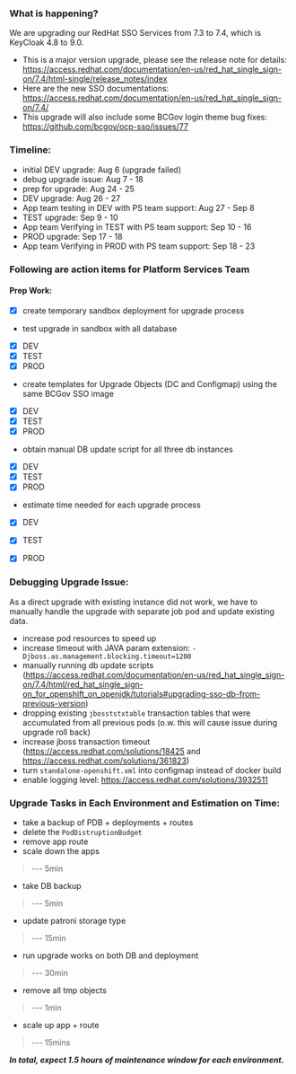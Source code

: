 
### What is happening?

We are upgrading our RedHat SSO Services from 7.3 to 7.4, which is KeyCloak 4.8 to 9.0.
- This is a major version upgrade, please see the release note for details: https://access.redhat.com/documentation/en-us/red_hat_single_sign-on/7.4/html-single/release_notes/index
- Here are the new SSO documentations: https://access.redhat.com/documentation/en-us/red_hat_single_sign-on/7.4/
- This upgrade will also include some BCGov login theme bug fixes: https://github.com/bcgov/ocp-sso/issues/77

### Timeline:
- initial DEV upgrade: Aug 6 (upgrade failed)
- debug upgrade issue: Aug 7 - 18
- prep for upgrade: Aug 24 - 25
- DEV upgrade: Aug 26 - 27
- App team testing in DEV with PS team support: Aug 27 - Sep 8
- TEST upgrade: Sep 9 - 10
- App team Verifying in TEST with PS team support: Sep 10 - 16
- PROD upgrade: Sep 17 - 18
- App team Verifying in PROD with PS team support: Sep 18 - 23

### Following are action items for Platform Services Team

#### Prep Work:
- [x] create temporary sandbox deployment for upgrade process
- test upgrade in sandbox with all database
- [x] DEV
- [x] TEST
- [x] PROD
- create templates for Upgrade Objects (DC and Configmap) using the same BCGov SSO image
- [x] DEV
- [x] TEST
- [x] PROD
- obtain manual DB update script for all three db instances
- [x] DEV
- [x] TEST
- [x] PROD
- estimate time needed for each upgrade process
- [x] DEV
- [x] TEST
- [x] PROD


### Debugging Upgrade Issue:
As a direct upgrade with existing instance did not work, we have to manually handle the upgrade with separate job pod and update existing data.
- increase pod resources to speed up
- increase timeout with JAVA param extension: `-Djboss.as.management.blocking.timeout=1200`
- manually running db update scripts (https://access.redhat.com/documentation/en-us/red_hat_single_sign-on/7.4/html/red_hat_single_sign-on_for_openshift_on_openjdk/tutorials#upgrading-sso-db-from-previous-version)
- dropping existing `jbosststxtable` transaction tables that were accumulated from all previous pods (o.w. this will cause issue during upgrade roll back)
- increase jboss transaction timeout (https://access.redhat.com/solutions/18425 and https://access.redhat.com/solutions/361823)
- turn `standalone-openshift.xml` into configmap instead of docker build
- enable logging level: https://access.redhat.com/solutions/3932511


### Upgrade Tasks in Each Environment and Estimation on Time:
- take a backup of PDB + deployments + routes
- delete the `PodDistruptionBudget`
- remove app route
- scale down the apps
> --- 5min
- take DB backup
> --- 5min
- update patroni storage type
> --- 15min
- run upgrade works on both DB and deployment
> --- 30min
- remove all tmp objects
> --- 1min
- scale up app + route
> --- 15mins

***In total, expect 1.5 hours of maintenance window for each environment.***
